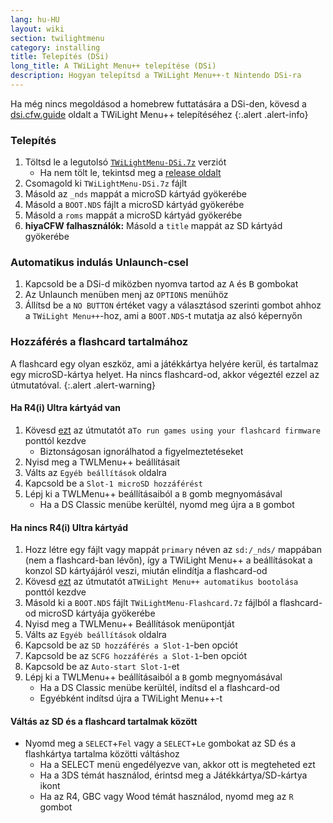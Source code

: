 ```yaml
---
lang: hu-HU
layout: wiki
section: twilightmenu
category: installing
title: Telepítés (DSi)
long_title: A TWiLight Menu++ telepítése (DSi)
description: Hogyan telepítsd a TWiLight Menu++-t Nintendo DSi-ra
---
```


Ha még nincs megoldásod a homebrew futtatására a DSi-den, kövesd a [dsi.cfw.guide](https://dsi.cfw.guide) oldalt a TWiLight Menu++ telepítéséhez
{:.alert .alert-info}

### Telepítés
1. Töltsd le a legutolsó [`TWiLightMenu-DSi.7z`](https://github.com/DS-Homebrew/TWiLightMenu/releases/latest/download/TWiLightMenu-DSi.7z) verziót
    - Ha nem tölt le, tekintsd meg a [release oldalt](https://github.com/DS-Homebrew/TWiLightMenu/releases/latest)
1. Csomagold ki `TWiLightMenu-DSi.7z` fájlt
1. Másold az `_nds` mappát a microSD kártyád gyökerébe
1. Másold a `BOOT.NDS` fájlt a microSD kártyád gyökerébe
1. Másold a `roms` mappát a microSD kártyád gyökerébe
1. **hiyaCFW falhasználók:** Másold a `title` mappát az SD kártyád gyökerébe

### Automatikus indulás Unlaunch-csel
1. Kapcsold be a DSi-d miközben nyomva tartod az <kbd class="face">A</kbd> és <kbd class="face">B</kbd> gombokat
1. Az Unlaunch menüben menj az `OPTIONS` menühöz
1. Állítsd be a `NO BUTTON` értéket vagy a választásod szerinti gombot ahhoz a `TWiLight Menu++`-hoz, ami a `BOOT.NDS`-t mutatja az alsó képernyőn

### Hozzáférés a flashcard tartalmához

A flashcard egy olyan eszköz, ami a játékkártya helyére kerül, és tartalmaz egy microSD-kártya helyet. Ha nincs flashcard-od, akkor végeztél ezzel az útmutatóval.
{:.alert .alert-warning}

#### Ha R4(i) Ultra kártyád van

1. Kövesd [ezt](installing-flashcard) az útmutatót a`To run games using your flashcard firmware` ponttól kezdve
    - Biztonságosan ignorálhatod a figyelmeztetéseket
1. Nyisd meg a TWLMenu++ beállításait
1. Válts az `Egyéb beállítások` oldalra
1. Kapcsold be a `Slot-1 microSD hozzáférést`
1. Lépj ki a TWLMenu++ beállításaiból a `B` gomb megnyomásával
    - Ha a DS Classic menübe kerültél, nyomd meg újra a `B` gombot

#### Ha nincs R4(i) Ultra kártyád

1. Hozz létre egy fájlt vagy mappát `primary` néven az `sd:/_nds/` mappában (nem a flashcard-ban lévőn), így a TWiLight Menu++ a beállításokat a konzol SD kártyájáról veszi, miután elindítja a flashcard-od
1. Kövesd [ezt](installing-flashcard) az útmutatót a`TWiLight Menu++ automatikus bootolása` ponttól kezdve
1. Másold ki a `BOOT.NDS` fájlt `TWiLightMenu-Flashcard.7z` fájlból a flashcard-od microSD kártyája gyökerébe
1. Nyisd meg a TWLMenu++ Beállítások menüpontját
1. Válts az `Egyéb beállítások` oldalra
1. Kapcsold be az `SD hozzáférés a Slot-1`-ben opciót
1. Kapcsold be az `SCFG hozzáférés a Slot-1`-ben opciót
1. Kapcsold be az `Auto-start Slot-1`-et
1. Lépj ki a TWLMenu++ beállításaiból a `B` gomb megnyomásával
    - Ha a DS Classic menübe kerültél, indítsd el a flashcard-od
    - Egyébként indítsd újra a TWiLight Menu++-t

#### Váltás az SD és a flashcard tartalmak között
- Nyomd meg a `SELECT`+`Fel` vagy a `SELECT`+`Le` gombokat az SD és a flashkártya tartalma közötti váltáshoz
    - Ha a SELECT menü engedélyezve van, akkor ott is megteheted ezt
    - Ha a 3DS témát használod, érintsd meg a Játékkártya/SD-kártya ikont
    - Ha az R4, GBC vagy Wood témát használod, nyomd meg az `R` gombot
